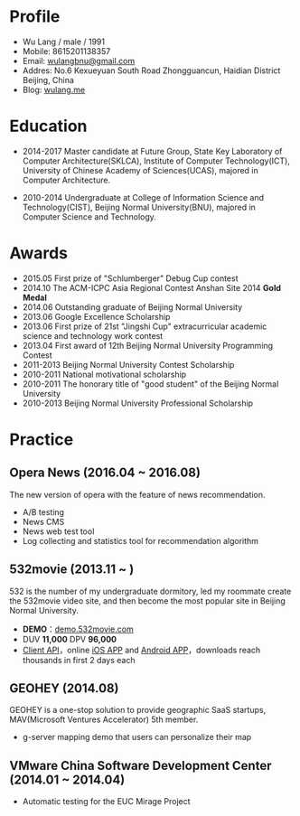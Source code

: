 # Profile

* Wu Lang / male / 1991
* Mobile: 8615201138357
* Email: wulangbnu@gmail.com
* Addres: No.6 Kexueyuan South Road Zhongguancun, Haidian District Beijing, China
* Blog: [wulang.me](http://wulang.me)

# Education

* 2014-2017 Master candidate at Future Group, State Key Laboratory of Computer Architecture(SKLCA), Institute of Computer Technology(ICT), University of Chinese Academy of Sciences(UCAS), majored in Computer Architecture.

* 2010-2014 Undergraduate at College of Information Science and Technology(CIST), Beijing Normal University(BNU), majored in Computer Science and Technology.

# Awards

* 2015.05 First prize of "Schlumberger" Debug Cup contest
* 2014.10 The ACM-ICPC Asia Regional Contest Anshan Site 2014 **Gold Medal**
* 2014.06 Outstanding graduate of Beijing Normal University
* 2013.06 Google Excellence Scholarship
* 2013.06 First prize of 21st "Jingshi Cup" extracurricular academic science and technology work contest
* 2013.04 First award of 12th Beijing Normal University Programming Contest
* 2011-2013 Beijing Normal University Contest Scholarship
* 2010-2011 National motivational scholarship
* 2010-2011 The honorary title of "good student" of the Beijing Normal University
* 2010-2013 Beijing Normal University Professional Scholarship

# Practice

## Opera News (2016.04 ~ 2016.08)

The new version of opera with the feature of news recommendation.

* A/B testing
* News CMS
* News web test tool
* Log collecting and statistics tool for recommendation algorithm

## 532movie (2013.11 ~ )

532 is the number of my undergraduate dormitory, led my roommate create the 532movie video site, and then become the most popular site in Beijing Normal University.

* **DEMO**：[demo.532movie.com](http://demo.532movie.com)
* DUV **11,000** DPV **96,000**
* [Client API](http://demo.532movie.com/api.v1.html)，online [iOS APP](https://itunes.apple.com/cn/app/532movie/id1064883691) and [Android APP](http://mileyjinxi.com/532movie/532movie.apk.html)，downloads reach thousands in first 2 days each 

## GEOHEY (2014.08)

GEOHEY is a one-stop solution to provide geographic SaaS startups, MAV(Microsoft Ventures Accelerator) 5th member.

* g-server mapping demo that users can personalize their map

## VMware China Software Development Center (2014.01 ~ 2014.04)

* Automatic testing for the EUC Mirage Project





